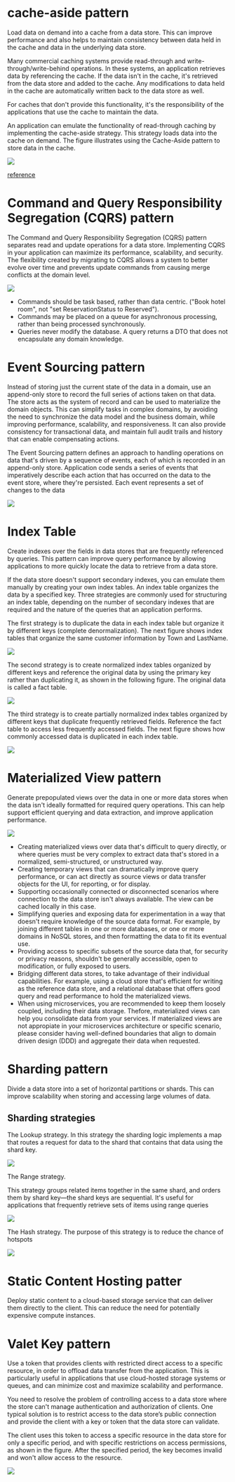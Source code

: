 
# cache-aside pattern

Load data on demand into a cache from a data store. This can improve performance and also helps to maintain consistency between data held in the cache and data in the underlying data store.

Many commercial caching systems provide read-through and write-through/write-behind operations. In these systems, an application retrieves data by referencing the cache. If the data isn't in the cache, it's retrieved from the data store and added to the cache. Any modifications to data held in the cache are automatically written back to the data store as well.

For caches that don't provide this functionality, it's the responsibility of the applications that use the cache to maintain the data.

An application can emulate the functionality of read-through caching by implementing the cache-aside strategy. This strategy loads data into the cache on demand. The figure illustrates using the Cache-Aside pattern to store data in the cache.


![](/assets/images/2021-05-09-22-49-50.png)

[reference](https://docs.microsoft.com/en-us/azure/architecture/patterns/cache-aside)

# Command and Query Responsibility Segregation (CQRS) pattern

The Command and Query Responsibility Segregation (CQRS) pattern separates read and update operations for a data store. Implementing CQRS in your application can maximize its performance, scalability, and security. The flexibility created by migrating to CQRS allows a system to better evolve over time and prevents update commands from causing merge conflicts at the domain level.

![](/assets/images/2021-05-09-22-51-59.png)

- Commands should be task based, rather than data centric. ("Book hotel room", not "set ReservationStatus to Reserved").
- Commands may be placed on a queue for asynchronous processing, rather than being processed synchronously.
- Queries never modify the database. A query returns a DTO that does not encapsulate any domain knowledge.

# Event Sourcing pattern

Instead of storing just the current state of the data in a domain, use an append-only store to record the full series of actions taken on that data. The store acts as the system of record and can be used to materialize the domain objects. This can simplify tasks in complex domains, by avoiding the need to synchronize the data model and the business domain, while improving performance, scalability, and responsiveness. It can also provide consistency for transactional data, and maintain full audit trails and history that can enable compensating actions.

The Event Sourcing pattern defines an approach to handling operations on data that's driven by a sequence of events, each of which is recorded in an append-only store. Application code sends a series of events that imperatively describe each action that has occurred on the data to the event store, where they're persisted. Each event represents a set of changes to the data 

![](/assets/images/2021-05-09-22-54-18.png)

# Index Table 

Create indexes over the fields in data stores that are frequently referenced by queries. This pattern can improve query performance by allowing applications to more quickly locate the data to retrieve from a data store.

If the data store doesn't support secondary indexes, you can emulate them manually by creating your own index tables. An index table organizes the data by a specified key. Three strategies are commonly used for structuring an index table, depending on the number of secondary indexes that are required and the nature of the queries that an application performs.

The first strategy is to duplicate the data in each index table but organize it by different keys (complete denormalization). The next figure shows index tables that organize the same customer information by Town and LastName.

![](/assets/images/2021-05-09-22-58-10.png)

The second strategy is to create normalized index tables organized by different keys and reference the original data by using the primary key rather than duplicating it, as shown in the following figure. The original data is called a fact table.

![](/assets/images/2021-05-09-22-58-20.png)

The third strategy is to create partially normalized index tables organized by different keys that duplicate frequently retrieved fields. Reference the fact table to access less frequently accessed fields. The next figure shows how commonly accessed data is duplicated in each index table.

![](/assets/images/2021-05-09-22-58-32.png)

# Materialized View pattern

Generate prepopulated views over the data in one or more data stores when the data isn't ideally formatted for required query operations. This can help support efficient querying and data extraction, and improve application performance.

![](/assets/images/2021-05-09-22-59-51.png)

- Creating materialized views over data that's difficult to query directly, or where queries must be very complex to extract data that's stored in a normalized, semi-structured, or unstructured way.
- Creating temporary views that can dramatically improve query performance, or can act directly as source views or data transfer objects for the UI, for reporting, or for display.
- Supporting occasionally connected or disconnected scenarios where connection to the data store isn't always available. The view can be cached locally in this case.
- Simplifying queries and exposing data for experimentation in a way that doesn't require knowledge of the source data format. For example, by joining different tables in one or more databases, or one or more domains in NoSQL stores, and then formatting the data to fit its eventual use.
- Providing access to specific subsets of the source data that, for security or privacy reasons, shouldn't be generally accessible, open to modification, or fully exposed to users.
- Bridging different data stores, to take advantage of their individual capabilities. For example, using a cloud store that's efficient for writing as the reference data store, and a relational database that offers good query and read performance to hold the materialized views.
- When using microservices, you are recommended to keep them loosely coupled, including their data storage. Thefore, materialized views can help you consolidate data from your services. If materialized views are not appropiate in your microservices architecture or specific scenario, please consider having well-defined boundaries that align to domain driven design (DDD) and aggregate their data when requested.

# Sharding pattern

Divide a data store into a set of horizontal partitions or shards. This can improve scalability when storing and accessing large volumes of data.

## Sharding strategies

The Lookup strategy. In this strategy the sharding logic implements a map that routes a request for data to the shard that contains that data using the shard key. 

![](/assets/images/2021-05-09-23-07-49.png)

The Range strategy.

This strategy groups related items together in the same shard, and orders them by shard key—the shard keys are sequential. It's useful for applications that frequently retrieve sets of items using range queries

![](/assets/images/2021-05-09-23-08-04.png)

The Hash strategy. The purpose of this strategy is to reduce the chance of hotspots 

![](/assets/images/2021-05-09-23-11-52.png)

# Static Content Hosting patter

Deploy static content to a cloud-based storage service that can deliver them directly to the client. This can reduce the need for potentially expensive compute instances.

# Valet Key pattern

Use a token that provides clients with restricted direct access to a specific resource, in order to offload data transfer from the application. This is particularly useful in applications that use cloud-hosted storage systems or queues, and can minimize cost and maximize scalability and performance.

You need to resolve the problem of controlling access to a data store where the store can't manage authentication and authorization of clients. One typical solution is to restrict access to the data store’s public connection and provide the client with a key or token that the data store can validate.

The client uses this token to access a specific resource in the data store for only a specific period, and with specific restrictions on access permissions, as shown in the figure. After the specified period, the key becomes invalid and won't allow access to the resource.

![](/assets/images/2021-05-09-23-13-56.png)
